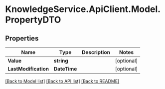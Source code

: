 # KnowledgeService.ApiClient.Model.PropertyDTO

## Properties

Name | Type | Description | Notes
------------ | ------------- | ------------- | -------------
**Value** | **string** |  | [optional] 
**LastModification** | **DateTime** |  | [optional] 

[[Back to Model list]](../README.md#documentation-for-models) [[Back to API list]](../README.md#documentation-for-api-endpoints) [[Back to README]](../README.md)

